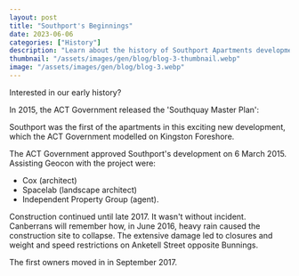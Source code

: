 ```yaml
---
layout: post
title: "Southport's Beginnings"
date: 2023-06-06
categories: ["History"]
description: "Learn about the history of Southport Apartments development"
thumbnail: "/assets/images/gen/blog/blog-3-thumbnail.webp"
image: "/assets/images/gen/blog/blog-3.webp"
---
```


Interested in our early history?

In 2015, the ACT Government released the 'Southquay Master Plan':

Southport was the first of the apartments in this exciting new development, which the ACT Government modelled on Kingston Foreshore.

The ACT Government approved Southport's development on 6 March 2015. Assisting Geocon with the project were:

- Cox (architect)
- Spacelab (landscape architect)
- Independent Property Group (agent).

Construction continued until late 2017. It wasn't without incident. Canberrans will remember how, in June 2016, heavy rain caused the construction site to collapse. The extensive damage led to closures and weight and speed restrictions on Anketell Street opposite Bunnings.

The first owners moved in in September 2017.